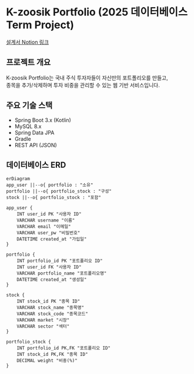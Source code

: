 # K-zoosik Portfolio (2025 데이터베이스 Term Project)

[설계서 Notion 링크](https://nano5.notion.site/Spring-Data-JPA-MySQL-1abdaf211d42817581b9e3dd2ed9d21f?pvs=4)

## 프로젝트 개요

K-zoosik Portfolio는 국내 주식 투자자들이 자신만의 포트폴리오를 만들고,  
종목을 추가/삭제하며 투자 비중을 관리할 수 있는 웹 기반 서비스입니다.  


## 주요 기술 스택

- Spring Boot 3.x (Kotlin)
- MySQL 8.x
- Spring Data JPA
- Gradle
- REST API (JSON)

## 데이터베이스 ERD
```mermaid
erDiagram
app_user ||--o{ portfolio : "소유"
portfolio ||--o{ portfolio_stock : "구성"
stock ||--o{ portfolio_stock : "포함"

app_user {
    INT user_id PK "사용자 ID"
    VARCHAR username "이름"
    VARCHAR email "이메일"
    VARCHAR user_pw "비밀번호"
    DATETIME created_at "가입일"
}

portfolio {
    INT portfolio_id PK "포트폴리오 ID"
    INT user_id FK "사용자 ID"
    VARCHAR portfolio_name "포트폴리오명"
    DATETIME created_at "생성일"
}

stock {
    INT stock_id PK "종목 ID"
    VARCHAR stock_name "종목명"
    VARCHAR stock_code "종목코드"
    VARCHAR market "시장"
    VARCHAR sector "섹터"
}

portfolio_stock {
    INT portfolio_id PK,FK "포트폴리오 ID"
    INT stock_id PK,FK "종목 ID"
    DECIMAL weight "비중(%)"
}
```



